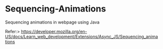# Sequencing-Animations
Sequencing animations in webpage using Java  

Refer:> https://developer.mozilla.org/en-US/docs/Learn_web_development/Extensions/Async_JS/Sequencing_animations
